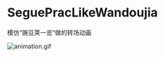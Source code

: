 # SeguePracLikeWandoujia
模仿“豌豆荚一览”做的转场动画

![animation.gif](http://upload-images.jianshu.io/upload_images/662664-2c4e1f3a57e3da63.gif)